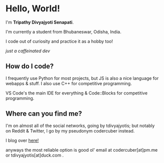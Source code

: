 
# Hello, World! 

I'm **Tripathy Divyajyoti Senapati**.

I'm currently a student from Bhubaneswar, Odisha, India.

I code out of curiosity and practice it as a hobby too!

*just a caffeinated dev*

## How do I code?
I frequently use Python for most projects, but JS is also a nice language for webapps & stuff.
I also use C++ for competitive programming.

VS Code's the main IDE for everything & Code::Blocks for competitive programming.

## Where can you find me?
I'm on almost all of the social networks, going by tdivyajyotis;
but notably on Reddit & Twitter, I go by my pseudonym codercuber instead.

I blog over [here!](https://tdivyajyotis.prose.sh/)

anyways the most reliable option is good ol' email at codercuber[at]pm.me or tdivyajyotis[at]duck.com .
